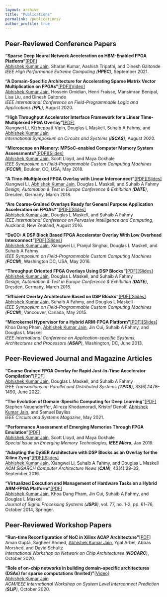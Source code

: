 ```yaml
---
layout: archive
title: "Publications"
permalink: /publications/
author_profile: true
---
```


Peer-Reviewed Conference Papers
-------------------------------

<strong>“Sparse Deep Neural Network Acceleration on HBM-Enabled FPGA Platform”</strong>[[PDF]](http://www.ieee-hpec.org/prelimagenda2021.html)<br> 
<u>Abhishek Kumar Jain</u>, Sharan Kumar, Aashish Tripathi, and Dinesh Gaitonde <br> 
<em>IEEE High Performance Extreme Computing (<strong>HPEC</strong>)</em>, September 2021.<br>

<strong>“A Domain-Specific Architecture for Accelerating Sparse Matrix Vector Multiplication on FPGAs”</strong>[[PDF]](http://www.ece.ubc.ca/~hosseino/publications/SpMV_FPL2020_published.pdf)[[Video]](https://www.youtube.com/watch?v=ascaEvDKpWM)<br> 
<u>Abhishek Kumar Jain</u>, Hossein Omidian, Henri Fraisse, Mansimran Benipal, Lisa Liu, and Dinesh Gaitonde <br> 
<em>IEEE International Conference on Field-Programmable Logic and Applications (<strong>FPL</strong>)</em>, August 2020.<br>

<strong>“High Throughput Accelerator Interface Framework for a Linear Time-Multiplexed FPGA Overlay”</strong>[[PDF]](https://warwick.ac.uk/fac/sci/eng/staff/saf/publications/iscas2020-li.pdf)<br> 
Xiangwei Li, Kizheppatt Vipin, Douglas L Maskell, Suhaib A Fahmy, and <u>Abhishek Kumar Jain</u> <br> 
<em>International Symposium on Circuits and Systems (<strong>ISCAS</strong>)</em>, August 2020.<br>

<strong>“Microscope on Memory: MPSoC-enabled Computer Memory System Assessments”</strong>[[PDF]](https://abhishekkumarjain.github.io/files/FCCM2018.pdf)[[Slides]](https://abhishekkumarjain.github.io/files/FCCM2018-slides.pdf)<br> 
<u>Abhishek Kumar Jain</u>, Scott Lloyd, and Maya Gokhale <br> 
<em>IEEE Symposium on Field-Programmable Custom Computing Machines (<strong>FCCM</strong>)</em>, Boulder, CO, USA, May 2018. <br>

<strong>“A Time-Multiplexed FPGA Overlay with Linear Interconnect”</strong>[[PDF]](https://abhishekkumarjain.github.io/files/DATE2018.pdf)[[Slides]](https://abhishekkumarjain.github.io/files/DATE2018-slides.pdf)<br> 
Xiangwei Li, <u>Abhishek Kumar Jain</u>, Douglas L Maskell, and Suhaib A Fahmy <br> 
<em>Design, Automation & Test in Europe Conference & Exhibition (<strong>DATE</strong>)</em>, Dresden, Germany, March 2018.<br>

<strong>“Are Coarse-Grained Overlays Ready for General Purpose Application Acceleration on FPGAs?”</strong>[[PDF]](https://abhishekkumarjain.github.io/files/PICOM2016.pdf)[[Slides]](https://abhishekkumarjain.github.io/files/PICOM2016-slides.pdf)<br> 
<u>Abhishek Kumar Jain</u>, Douglas L Maskell, and Suhaib A Fahmy <br> 
<em>IEEE International Conference on Pervasive Intelligence and Computing</em>, Auckland, New Zealand, August 2016.<br>

<strong>“DeCO: A DSP Block Based FPGA Accelerator Overlay With Low Overhead Interconnect”</strong>[[PDF]](https://abhishekkumarjain.github.io/files/FCCM2016.pdf)[[Slides]](https://abhishekkumarjain.github.io/files/FCCM2016-slides.pdf)<br> 
<u>Abhishek Kumar Jain</u>, Xiangwei Li, Pranjul Singhai, Douglas L Maskell, and Suhaib A Fahmy <br> 
<em>IEEE Symposium on Field-Programmable Custom Computing Machines (<strong>FCCM</strong>)</em>, Washington DC, USA, May 2016. <br>

<strong>“Throughput Oriented FPGA Overlays Using DSP Blocks”</strong>[[PDF]](https://abhishekkumarjain.github.io/files/DATE2016.pdf)[[Slides]](https://abhishekkumarjain.github.io/files/DATE2016-slides.pdf)<br> 
<u>Abhishek Kumar Jain</u>, Douglas L Maskell, and Suhaib A Fahmy <br> 
<em>Design, Automation & Test in Europe Conference & Exhibition (<strong>DATE</strong>)</em>, Dresden, Germany, March 2016.<br>

 <strong>“Efficient Overlay Architecture Based on DSP Blocks”</strong>[[PDF]](https://abhishekkumarjain.github.io/files/FCCM2015.pdf)[[Slides]](https://abhishekkumarjain.github.io/files/FCCM2015-slides.pdf)<br> 
<u>Abhishek Kumar Jain</u>, Suhaib A Fahmy, and Douglas L Maskell <br> 
<em>IEEE Symposium on Field-Programmable Custom Computing Machines (<strong>FCCM</strong>)</em>, Vancouver, Canada, May 2015. <br>

<strong>“Microkernel Hypervisor for a Hybrid ARM-FPGA Platform”</strong>[[PDF]](https://abhishekkumarjain.github.io/files/ASAP2013.pdf)[[Slides]](https://abhishekkumarjain.github.io/files/ASAP2013-slides.pdf)<br> 
Khoa Dang Pham, <u>Abhishek Kumar Jain</u>, Jin Cui, Suhaib A Fahmy, and Douglas L Maskell <br> 
<em>IEEE International Conference on Application-specific Systems, Architectures and Processors (<strong>ASAP</strong>)</em>,  Washington, DC, June 2013. <br>


Peer-Reviewed Journal and Magazine Articles
-------------------------------------------

<strong>“Coarse Grained FPGA Overlay for Rapid Just-In-Time Accelerator Compilation”</strong>[[PDF]](https://ieeexplore.ieee.org/stamp/stamp.jsp?tp=&arnumber=9555373) <br> 
<u>Abhishek Kumar Jain</u>, Douglas L Maskell, and Suhaib A Fahmy <br> 
<em>IEEE Transactions on Parallel and Distributed Systems (<strong>TPDS</strong>)</em>, 33(6):1478–1490, June 2022.<br>

<strong>“The Evolution of Domain-Specific Computing for Deep Learning”</strong>[[PDF]](https://ieeexplore.ieee.org/document/9439420)<br> 
Stephen Neuendorffer, Alireza Khodamoradi, Kristof Denolf, <u>Abhishek Kumar Jain</u>, and Samuel Bayliss <br> 
<em>IEEE Circuits and Systems Magazine</em>, May 2021.<br>

<strong>“Performance Assessment of Emerging Memories Through FPGA Emulation”</strong>[[PDF]](https://ieeexplore.ieee.org/stamp/stamp.jsp?tp=&arnumber=8527539) <br> 
<u>Abhishek Kumar Jain</u>, Scott Lloyd, and Maya Gokhale <br> 
<em>Special Issue on Emerging Memory Technologies, <strong>IEEE Micro</strong></em>, Jan 2019. <br>

<strong>“Adapting the DySER Architecture with DSP Blocks as an Overlay for the Xilinx Zynq”</strong>[[PDF]](https://abhishekkumarjain.github.io/files/ACMCAN2015.pdf)[[Slides]](https://abhishekkumarjain.github.io/files/HEART2015-slides.pdf)<br> 
<u>Abhishek Kumar Jain</u>, Xiangwei Li, Suhaib A Fahmy, and Douglas L Maskell <br> 
<em>ACM SIGARCH Computer Architecture News (<strong>CAN</strong>)</em>, 43(4):28–33, September 2016.<br>

<strong>“Virtualized Execution and Management of Hardware Tasks on a Hybrid ARM-FPGA Platform”</strong>[[PDF]](https://abhishekkumarjain.github.io/files/JSPS2014.pdf)<br> 
<u>Abhishek Kumar Jain</u>, Khoa Dang Pham, Jin Cui, Suhaib A Fahmy, and Douglas L Maskell <br> 
<em>Journal of Signal Processing Systems (<strong>JSPS</strong>)</em>,  vol. 77, no. 1-2, pp. 61–76, October 2014, Springer. <br>


Peer-Reviewed Workshop Papers
-------------------------------------------

<strong>“Run-time Reconfiguration of NoC in Xilinx ACAP Architecture”</strong>[[PDF]](http://www.nocarc.org/home/program)<br> 
Aman Gupta, Sagheer Ahmed, <u>Abhishek Kumar Jain</u>, Ygal Arbel, Abbas Morshed, and David Schultz<br> 
<em> International Workshop on Network on Chip Architectures (<strong>NOCARC</strong>)</em>, October 2020.<br>

<strong>“Role of on-chip networks in building domain-specific architectures (DSAs) for sparse computations (Invited)”</strong>[[Video]](https://www.youtube.com/watch?v=CrWcchvFJVM&t=19313s)<br> 
<u>Abhishek Kumar Jain</u> <br> 
<em>ACM/IEEE International Workshop on System Level Interconnect Prediction (<strong>SLIP</strong>)</em>, October 2020.<br>



